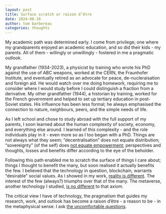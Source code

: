 ```yaml
---
layout: post
title: Surface scratch or raison d’être
date: 2024-08-16
author: tom barbereau
categories: thoughts
---
```

My academic path was determined early. I come from privilege; one where my grandparents enjoyed an academic education, and so did their kids - my parents. All of them - willingly or unwillingly - fostered in me a pragmatic outlook.

My grandfather (1934-2023), a physicist by training who wrote his PhD against the use of ABC weapons, worked at the CERN, the Fraunhofer Institute, and eventually retired as an advocate for peace, de-nucleraisation and foreign aid. He would watch over me doing homework, requiring me to consider where I would study before I could distinguish a fraction from a derivative. My other grandfather (1944), a historian by training, worked for the French government and helped to set up tertiary education in post-Soviet states. His influence has been less formal; he always emphasised the connection to nature, neighbours, peers, and the simple needs of life.

As I left school and chose to study abroad with the full support of my parents, I soon learned about the human complexity of society, economy, and everything else around. I learned of this complexity - and the role individuals play in it - even more so as I too began with a PhD. Things are not always what they seem; “decentralisation” does not equate distribution; “sovereignty” (of the self) does [not equate empowerment](https://www.sciencedirect.com/science/article/pii/S0740624X23000734); perspectives and thoughts, losses and benefits differ according to the eye of the beholder.

Following this path enabled me to scratch the surface of things I care about; things I thought to benefit the many, but soon realised it actually benefits the few. I believed that the technology in question, blockchain, warrants “desirable” social values. As I showed in my work, [reality is different](https://www.sciencedirect.com/science/article/pii/S0160791X23000568). The interest of the few (always?) triumphs over that of the many. The metaverse, another technology I studied, [is no different](https://link.springer.com/article/10.1007/s13347-023-00612-z) to that axiom.

The critical view I have of technology, the pragmatism that guides my research, work, and outlook has become a raison d’être - a reason to be - in the metaphysical sense. I ask [the uncomfortable questions](https://tom-barbereau.github.io/thoughts/2024/08/02/why-technology.html).
